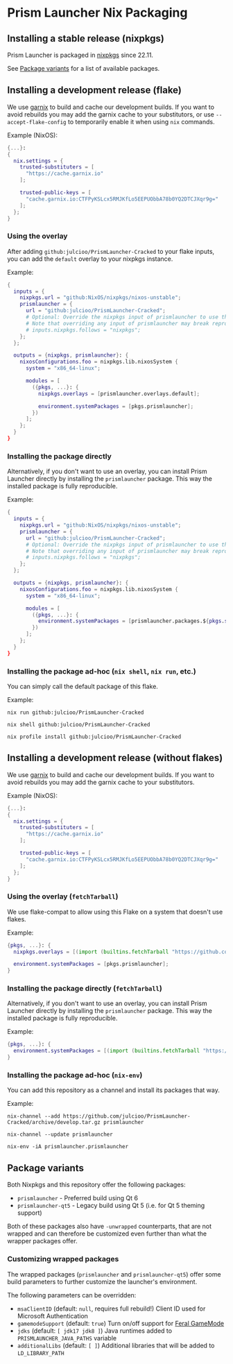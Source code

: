 # Prism Launcher Nix Packaging

## Installing a stable release (nixpkgs)

Prism Launcher is packaged in [nixpkgs](https://github.com/NixOS/nixpkgs/) since 22.11.

See [Package variants](#package-variants) for a list of available packages.

## Installing a development release (flake)

We use [garnix](https://garnix.io/) to build and cache our development builds.
If you want to avoid rebuilds you may add the garnix cache to your substitutors, or use `--accept-flake-config`
to temporarily enable it when using `nix` commands.

Example (NixOS):

```nix
{...}:
{
  nix.settings = {
    trusted-substituters = [
      "https://cache.garnix.io"
    ];

    trusted-public-keys = [
      "cache.garnix.io:CTFPyKSLcx5RMJKfLo5EEPUObbA78b0YQ2DTCJXqr9g="
    ];
  };
}
```

### Using the overlay

After adding `github:julcioo/PrismLauncher-Cracked` to your flake inputs, you can add the `default` overlay to your nixpkgs instance.

Example:

```nix
{
  inputs = {
    nixpkgs.url = "github:NixOS/nixpkgs/nixos-unstable";
    prismlauncher = {
      url = "github:julcioo/PrismLauncher-Cracked";
      # Optional: Override the nixpkgs input of prismlauncher to use the same revision as the rest of your flake
      # Note that overriding any input of prismlauncher may break reproducibility
      # inputs.nixpkgs.follows = "nixpkgs";
    };
  };

  outputs = {nixpkgs, prismlauncher}: {
    nixosConfigurations.foo = nixpkgs.lib.nixosSystem {
      system = "x86_64-linux";

      modules = [
        ({pkgs, ...}: {
          nixpkgs.overlays = [prismlauncher.overlays.default];

          environment.systemPackages = [pkgs.prismlauncher];
        })
      ];
    };
  }
}
```

### Installing the package directly

Alternatively, if you don't want to use an overlay, you can install Prism Launcher directly by installing the `prismlauncher` package.
This way the installed package is fully reproducible.

Example:

```nix
{
  inputs = {
    nixpkgs.url = "github:NixOS/nixpkgs/nixos-unstable";
    prismlauncher = {
      url = "github:julcioo/PrismLauncher-Cracked";
      # Optional: Override the nixpkgs input of prismlauncher to use the same revision as the rest of your flake
      # Note that overriding any input of prismlauncher may break reproducibility
      # inputs.nixpkgs.follows = "nixpkgs";
    };
  };

  outputs = {nixpkgs, prismlauncher}: {
    nixosConfigurations.foo = nixpkgs.lib.nixosSystem {
      system = "x86_64-linux";

      modules = [
        ({pkgs, ...}: {
          environment.systemPackages = [prismlauncher.packages.${pkgs.system}.prismlauncher];
        })
      ];
    };
  }
}
```

### Installing the package ad-hoc (`nix shell`, `nix run`, etc.)

You can simply call the default package of this flake.

Example:

```shell
nix run github:julcioo/PrismLauncher-Cracked

nix shell github:julcioo/PrismLauncher-Cracked

nix profile install github:julcioo/PrismLauncher-Cracked
```

## Installing a development release (without flakes)

We use [garnix](https://garnix.io/) to build and cache our development builds.
If you want to avoid rebuilds you may add the garnix cache to your substitutors.

Example (NixOS):

```nix
{...}:
{
  nix.settings = {
    trusted-substituters = [
      "https://cache.garnix.io"
    ];

    trusted-public-keys = [
      "cache.garnix.io:CTFPyKSLcx5RMJKfLo5EEPUObbA78b0YQ2DTCJXqr9g="
    ];
  };
}
```

### Using the overlay (`fetchTarball`)

We use flake-compat to allow using this Flake on a system that doesn't use flakes.

Example:

```nix
{pkgs, ...}: {
  nixpkgs.overlays = [(import (builtins.fetchTarball "https://github.com/julcioo/PrismLauncher-Cracked/archive/develop.tar.gz")).overlays.default];

  environment.systemPackages = [pkgs.prismlauncher];
}
```

### Installing the package directly (`fetchTarball`)

Alternatively, if you don't want to use an overlay, you can install Prism Launcher directly by installing the `prismlauncher` package.
This way the installed package is fully reproducible.

Example:

```nix
{pkgs, ...}: {
  environment.systemPackages = [(import (builtins.fetchTarball "https://github.com/julcioo/PrismLauncher-Cracked/archive/develop.tar.gz")).packages.${pkgs.system}.prismlauncher];
}
```

### Installing the package ad-hoc (`nix-env`)

You can add this repository as a channel and install its packages that way.

Example:

```shell
nix-channel --add https://github.com/julcioo/PrismLauncher-Cracked/archive/develop.tar.gz prismlauncher

nix-channel --update prismlauncher

nix-env -iA prismlauncher.prismlauncher
```

## Package variants

Both Nixpkgs and this repository offer the following packages:

- `prismlauncher` - Preferred build using Qt 6
- `prismlauncher-qt5` - Legacy build using Qt 5 (i.e. for Qt 5 theming support)

Both of these packages also have `-unwrapped` counterparts, that are not wrapped and can therefore be customized even further than what the wrapper packages offer.

### Customizing wrapped packages

The wrapped packages (`prismlauncher` and `prismlauncher-qt5`) offer some build parameters to further customize the launcher's environment.

The following parameters can be overridden:

- `msaClientID` (default: `null`, requires full rebuild!) Client ID used for Microsoft Authentication
- `gamemodeSupport` (default: `true`) Turn on/off support for [Feral GameMode](https://github.com/FeralInteractive/gamemode)
- `jdks` (default: `[ jdk17 jdk8 ]`) Java runtimes added to `PRISMLAUNCHER_JAVA_PATHS` variable
- `additionalLibs` (default: `[ ]`) Additional libraries that will be added to `LD_LIBRARY_PATH`
